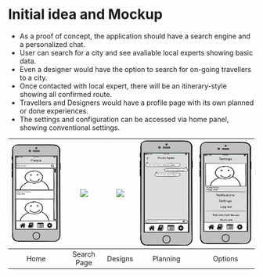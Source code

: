 # Initial idea and Mockup

* As a proof of concept, the application should have a search engine and a personalized chat.
* User can search for a city and see avaliable local experts showing basic data.
* Even a designer would have the option to search for on-going travellers to a city.
* Once contacted with local expert, there will be an itinerary-style showing all confirmed route.
* Travellers and Designers would have a profile page with its own planned or done experiences.
* The settings and configuration can be accessed via home panel, showing conventional settings.

| <img src="https://raw.githubusercontent.com/Mickyleitor/PlanytsAPP/master/docs/SecondApproach/Balsamiq-home.png" width="150"> | <img src="https://raw.githubusercontent.com/Mickyleitor/PlanytsAPP/master/docs/SecondApproach/Balsamiq-SearchTraveller.png" width="150">| <img src="https://raw.githubusercontent.com/Mickyleitor/PlanytsAPP/master/docs/SecondApproach/Balsamiq-Designs.png" width="150"> | <img src="https://raw.githubusercontent.com/Mickyleitor/PlanytsAPP/master/docs/SecondApproach/Balsamiq-Planning.png" width="150"> | <img src="https://raw.githubusercontent.com/Mickyleitor/PlanytsAPP/master/docs/SecondApproach/Balsamiq-Options.png" width="150">
|      :---:     |      :---:      |      :---:     |      :---:      |      :---:     |
|      Home      |   Search Page   |    Designs     |    Planning     |    Options     | 
